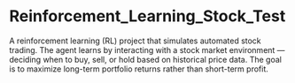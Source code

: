 # Reinforcement_Learning_Stock_Test
A reinforcement learning (RL) project that simulates automated stock trading. The agent learns by interacting with a stock market environment — deciding when to buy, sell, or hold based on historical price data. The goal is to maximize long-term portfolio returns rather than short-term profit.

